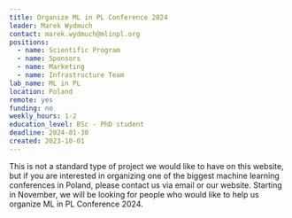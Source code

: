```yaml
---
title: Organize ML in PL Conference 2024
leader: Marek Wydmuch
contact: marek.wydmuch@mlinpl.org
positions:
  - name: Scientific Program
  - name: Sponsors
  - name: Marketing
  - name: Infrastructure Team
lab_name: ML in PL
location: Poland
remote: yes
funding: no
weekly_hours: 1-2
education_level: BSc - PhD student
deadline: 2024-01-30
created: 2023-10-01
---
```


This is not a standard type of project we would like to have on this website, but if you are interested in organizing one of the biggest machine learning conferences in Poland, please contact us via email or our website. Starting in November, we will be looking for people who would like to help us organize ML in PL Conference 2024.
